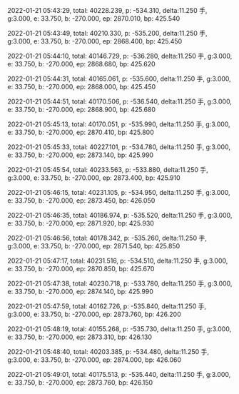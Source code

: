 2022-01-21 05:43:29, total: 40228.239, p: -534.310, delta:11.250 手, g:3.000, e: 33.750, b: -270.000, ep: 2870.010, bp: 425.540

2022-01-21 05:43:49, total: 40210.330, p: -535.200, delta:11.250 手, g:3.000, e: 33.750, b: -270.000, ep: 2868.400, bp: 425.450

2022-01-21 05:44:10, total: 40146.729, p: -536.280, delta:11.250 手, g:3.000, e: 33.750, b: -270.000, ep: 2868.680, bp: 425.620

2022-01-21 05:44:31, total: 40165.061, p: -535.600, delta:11.250 手, g:3.000, e: 33.750, b: -270.000, ep: 2868.000, bp: 425.450

2022-01-21 05:44:51, total: 40170.506, p: -536.540, delta:11.250 手, g:3.000, e: 33.750, b: -270.000, ep: 2868.900, bp: 425.680

2022-01-21 05:45:13, total: 40170.051, p: -535.990, delta:11.250 手, g:3.000, e: 33.750, b: -270.000, ep: 2870.410, bp: 425.800

2022-01-21 05:45:33, total: 40227.101, p: -534.780, delta:11.250 手, g:3.000, e: 33.750, b: -270.000, ep: 2873.140, bp: 425.990

2022-01-21 05:45:54, total: 40233.563, p: -533.880, delta:11.250 手, g:3.000, e: 33.750, b: -270.000, ep: 2873.400, bp: 425.910

2022-01-21 05:46:15, total: 40231.105, p: -534.950, delta:11.250 手, g:3.000, e: 33.750, b: -270.000, ep: 2873.450, bp: 426.050

2022-01-21 05:46:35, total: 40186.974, p: -535.520, delta:11.250 手, g:3.000, e: 33.750, b: -270.000, ep: 2871.920, bp: 425.930

2022-01-21 05:46:56, total: 40178.342, p: -535.260, delta:11.250 手, g:3.000, e: 33.750, b: -270.000, ep: 2871.540, bp: 425.850

2022-01-21 05:47:17, total: 40231.516, p: -534.510, delta:11.250 手, g:3.000, e: 33.750, b: -270.000, ep: 2870.850, bp: 425.670

2022-01-21 05:47:38, total: 40230.718, p: -533.780, delta:11.250 手, g:3.000, e: 33.750, b: -270.000, ep: 2874.140, bp: 425.990

2022-01-21 05:47:59, total: 40162.726, p: -535.840, delta:11.250 手, g:3.000, e: 33.750, b: -270.000, ep: 2873.760, bp: 426.200

2022-01-21 05:48:19, total: 40155.268, p: -535.730, delta:11.250 手, g:3.000, e: 33.750, b: -270.000, ep: 2873.310, bp: 426.130

2022-01-21 05:48:40, total: 40203.385, p: -534.480, delta:11.250 手, g:3.000, e: 33.750, b: -270.000, ep: 2874.000, bp: 426.060

2022-01-21 05:49:01, total: 40175.513, p: -535.440, delta:11.250 手, g:3.000, e: 33.750, b: -270.000, ep: 2873.760, bp: 426.150